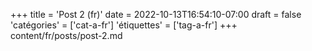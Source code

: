 +++
title = 'Post 2 (fr)'
date = 2022-10-13T16:54:10-07:00
draft = false
'catégories' = ['cat-a-fr']
'étiquettes' = ['tag-a-fr']
+++
content/fr/posts/post-2.md
